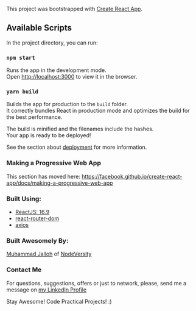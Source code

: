 This project was bootstrapped with [Create React App](https://github.com/facebook/create-react-app).

## Available Scripts

In the project directory, you can run:

### `npm start`

Runs the app in the development mode.<br />
Open [http://localhost:3000](http://localhost:3000) to view it in the browser.


### `yarn build`

Builds the app for production to the `build` folder.<br />
It correctly bundles React in production mode and optimizes the build for the best performance.

The build is minified and the filenames include the hashes.<br />
Your app is ready to be deployed!

See the section about [deployment](https://facebook.github.io/create-react-app/docs/deployment) for more information.

### Making a Progressive Web App

This section has moved here: https://facebook.github.io/create-react-app/docs/making-a-progressive-web-app

### Built Using:
* [ReactJS: 16.9](https://reactjs.org/)
* [react-router-dom](https://www.npmjs.com/package/react-router-dom)
* [axios](https://www.npmjs.com/package/axios)


### Built Awesomely By:
[Muhammad Jalloh](https://Jalloh.com/about) of [NodeVersity](https://nodeversity.com)

### Contact Me
For questions, suggestions, offers or just to network, please, send me a message on [my LinkedIn Profile](https://linkedin.com/in/muhammadjalloh)

Stay Awesome! Code Practical Projects! :)